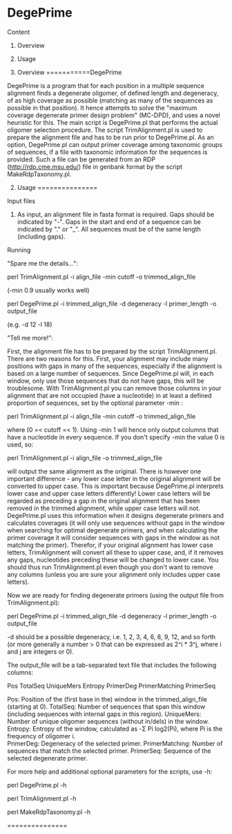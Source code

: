 DegePrime
===========

Content
1. Overview
2. Usage

1. Overview
===========DegePrime

DegePrime is a program that for each position in a multiple sequence alignment finds a degenerate oligomer, of defined length and degeneracy, of as high coverage as possible (matching as many of the sequences as possible in that position). It hence attempts to solve the "maximum coverage degenerate primer design problem" (MC-DPD), and uses a novel heuristic for this. The main script is DegePrime.pl that performs the actual oligomer selection procedure. The script TrimAlignment.pl is used to prepare the alignment file and has to be run prior to DegePrime.pl. As an option, DegePrime.pl can output primer coverage among taxonomic groups of sequences, if a file with taxonomic information for the sequences is provided. Such a file can be generated from an RDP (http://rdp.cme.msu.edu/) file in genbank format by the script MakeRdpTaxonomy.pl.

2. Usage
===============

Input files

1) As input, an alignment file in fasta format is required. Gaps should be indicated by "-". Gaps in the start and end of a sequence can be indicated by "." or "_". All sequences must be of the same length (including gaps).


Running

"Spare me the details...":

 perl TrimAlignment.pl -i align_file -min cutoff -o trimmed_align_file

 (-min 0.9 usually works well)

 perl DegePrime.pl -i trimmed_align_file -d degeneracy -l primer_length -o output_file

 (e.g. -d 12 -l 18)


"Tell me more!":

First, the alignment file has to be prepared by the script TrimAlignment.pl. There are two reasons for this. First, your alignment may include many positions with gaps in many of the sequences, especially if the alignment is based on a large number of sequences. Since DegePrime.pl will, in each window, only use those sequences that do not have gaps, this will be troublesome. With TrimAlignment.pl you can remove those columns in your alignment that are not occupied (have a nucleotide) in at least a defined proportion of sequences, set by the optional parameter -min :

 perl TrimAlignment.pl -i align_file -min cutoff -o trimmed_align_file

where (0 =< cutoff =< 1). Using -min 1 will hence only output columns that have a nucleotide in every sequence. If you don't specify -min the value 0 is used, so:

 perl TrimAlignment.pl -i align_file -o trimmed_align_file

will output the same alignment as the original. There is however one important difference - any lower case letter in the original alignment will be converted to upper case. This is important because DegePrime.pl interprets lower case and upper case letters differently! Lower case letters will be regarded as preceding a gap in the original alignment that has been removed in the trimmed alignment, while upper case letters will not. DegePrime.pl uses this information when it designs degenerate primers and calculates coverages (it will only use sequences without gaps in the window when searching for optimal degenerate primers, and when calculating the primer coverage it will consider sequences with gaps in the window as not matching the primer). Therefor, if your original alignment has lower case letters, TrimAlignment will convert all these to upper case, and, if it removes any gaps, nucleotides preceding these will be changed to lower case. You should thus run TrimAlignment.pl even though you don't want to remove any columns (unless you are sure your alignment only includes upper case letters).


Now we are ready for finding degenerate primers (using the output file from TrimAlignment.pl):

 perl DegePrime.pl -i trimmed_align_file -d degeneracy -l primer_length -o output_file

-d should be a possible degeneracy, i.e. 1, 2, 3, 4, 6, 8, 9, 12, and so forth (or more generally a number > 0 that can be expressed as 2^i * 3^j, where i and j are integers or 0).


The output_file will be a tab-separated text file that includes the following columns:

Pos	TotalSeq	UniqueMers	Entropy	PrimerDeg	PrimerMatching	PrimerSeq

Pos: 			Position of the (first base in the) window in the trimmed_align_file (starting at 0).
TotalSeq:		Number of sequences that span this window (including sequences with internal gaps in this region).
UniqueMers:		Number of unique oligomer sequences (without in/dels) in the window.
Entropy: 		Entropy of the window, calculated as -Σ Pi log2(Pi), where Pi is the frequency of oligomer i.  
PrimerDeg:		Degeneracy of the selected primer.
PrimerMatching:		Number of sequences that match the selected primer.
PrimerSeq:		Sequence of the selected degenerate primer.


For more help and additional optional parameters for the scripts, use -h: 

 perl DegePrime.pl -h

 perl TrimAlignment.pl -h

 perl MakeRdpTaxonomy.pl -h

===============